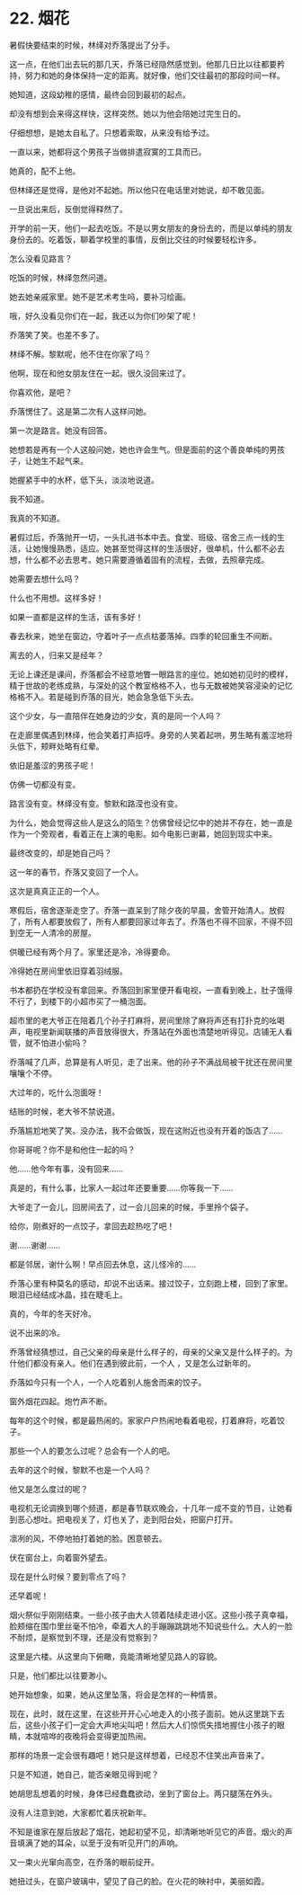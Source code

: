 # 22. 烟花

暑假快要结束的时候，林绎对乔落提出了分手。

这一点，在他们出去玩的那几天，乔落已经隐然感觉到。他那几日比以往都要矜持，努力和她的身体保持一定的距离。就好像，他们交往最初的那段时间一样。

她知道，这段幼稚的感情，最终会回到最初的起点。

却没有想到会来得这样快，这样突然。她以为他会陪她过完生日的。

仔细想想，是她太自私了。只想着索取，从来没有给予过。

一直以来，她都将这个男孩子当做排遣寂寞的工具而已。

她真的，配不上他。

但林绎还是觉得，是他对不起她。所以他只在电话里对她说，却不敢见面。

一旦说出来后，反倒觉得释然了。

开学的前一天，他们一起去吃饭。不是以男女朋友的身份去的，而是以单纯的朋友身份去的。吃着饭，聊着学校里的事情，反倒比交往的时候要轻松许多。

怎么没看见路言？

吃饭的时候，林绎忽然问道。

她去她亲戚家里。她不是艺术考生吗，要补习绘画。

哦，好久没看见你们在一起，我还以为你们吵架了呢！

乔落笑了笑。也差不多了。

林绎不解。黎默呢，他不住在你家了吗？

他啊，现在和他女朋友住在一起。很久没回来过了。

你喜欢他，是吧？

乔落愣住了。这是第二次有人这样问她。

第一次是路言。她没有回答。

她想若是再有一个人这般问她，她也许会生气。但是面前的这个善良单纯的男孩子，让她生不起气来。

她握紧手中的水杯，低下头，淡淡地说道。

我不知道。

我真的不知道。

暑假过后，乔落抛开一切，一头扎进书本中去。食堂、班级、宿舍三点一线的生活，让她慢慢熟悉，适应。她甚至觉得这样的生活很好，很单机，什么都不必去想，什么都不必去思考。她只需要遵循着固有的流程，去做，去照章完成。

她需要去想什么吗？

什么也不用想。这样多好！

如果一直都是这样的生活，该有多好！

春去秋来，她坐在窗边，守着叶子一点点枯萎落掉。四季的轮回重生不间断。

离去的人，归来又是经年？

无论上课还是课间，乔落都会不经意地瞥一眼路言的座位。她如她初见时的模样，精于世故的老练成熟，与深处的这个教室格格不入，也与无数被她笑容浸染的记忆格格不入。若是碰到乔落的目光，她会急急低下头去。

这个少女，与一直陪伴在她身边的少女，真的是同一个人吗？

在走廊里偶遇到林绎，他会笑着打声招呼。身旁的人笑着起哄，男生略有羞涩地将头低下，颊畔处略有红晕。

依旧是羞涩的男孩子呢！

仿佛一切都没有变。

路言没有变。林绎没有变。黎默和路滢也没有变。

为什么，她会觉得这些人是这么的陌生？仿佛曾经记忆中的她并不存在，她一直是作为一个旁观者，看着正在上演的电影。如今电影已谢幕，她回到现实中来。

最终改变的，却是她自己吗？

这一年的春节，乔落又变回了一个人。

这次是真真正正的一个人。

寒假后，宿舍逐渐走空了。乔落一直呆到了除夕夜的早晨，舍管开始清人。放假了，所有人都要放假了，所有人都要回家过年去了。乔落也不得不回家，不得不回到空无一人清冷的房屋。

供暖已经有两个月了。家里还是冷，冷得要命。

冷得她在房间里依旧穿着羽绒服。

书本都扔在学校没有拿回来。乔落回到家里便开看电视，一直看到晚上，肚子饿得不行了，到楼下的小超市买了一桶泡面。

超市里的老大爷正在陪着几个孙子打麻将，房间里除了麻将声还有打扑克的吆喝声，电视里新闻联播的声音放得很大，乔落站在外面也清楚地听得见。店铺无人看管，就不怕进小偷吗？

乔落喊了几声，总算是有人听见，走了出来。他的孙子不满战局被干扰还在房间里嚷嚷个不停。

大过年的，吃什么泡面呀！

结账的时候，老大爷不禁说道。

乔落尴尬地笑了笑。没办法，我不会做饭，现在这附近也没有开着的饭店了……

你哥哥呢？你不是和他住一起的吗？

他……他今年有事，没有回来……

真是的，有什么事，比家人一起过年还要重要……你等我一下……

大爷走了一会儿，回房间去了，过一会儿回来的时候，手里拎个袋子。

给你，刚煮好的一点饺子，拿回去趁热吃了吧！

谢……谢谢……

都是邻居，谢什么啊！早点回去休息，这儿怪冷的……

乔落心里有种莫名的感动，却说不出话来。接过饺子，立刻跑上楼，回到了家里。眼泪已经结成冰晶，挂在睫毛上。

真的，今年的冬天好冷。

说不出来的冷。

乔落曾经猜想过，自己父亲的母亲是什么样子的，母亲的父亲又是什么样子的。为什他们都没有亲人。他们在遇到彼此前，一个人 ，又是怎么过新年的。

乔落如今只有一个人，一个人吃着别人施舍而来的饺子。

窗外烟花四起。炮竹声不断。

每年的这个时候，都是最热闹的。家家户户热闹地看着电视，打着麻将，吃着饺子。

那些一个人的要怎么过呢？总会有一个人的吧。

去年的这个时候，黎默不也是一个人吗？

他又是怎么度过的呢？

电视机无论调换到哪个频道，都是春节联欢晚会，十几年一成不变的节目，让她看到恶心想吐。把电视关了，灯也关了，走到阳台处，把窗户打开。

凛冽的风，不停地拍打着她的脸。困意顿去。

伏在窗台上，向着窗外望去。

现在是什么时候？要到零点了吗？

还早着呢！

烟火祭似乎刚刚结束。一些小孩子由大人领着陆续走进小区。这些小孩子真幸福，脸颊缩在围巾里丝毫不怕冷，牵着大人的手蹦蹦跳跳地不知说些什么。大人的一脸不耐烦，是察觉到不理，还是没有觉察到？

这里是六楼。从这里向下俯瞰，竟能清晰地望见路人的容貌。

只是，他们都比以往要渺小。

她开始想象，如果，她从这里坠落，将会是怎样的一种情景。

现在，此时，就在这里，在这些开开心心地走入的小孩子面前。她从这里跳下去后，这些小孩子们一定会大声地尖叫吧！然后大人们惊慌失措地握住小孩子的眼睛，本就喧哗的夜晚将会变得更加热闹。

那样的场景一定会很有趣吧！她只是这样想着，已经忍不住笑出声音来了。

只是不知道，她自己，能否亲眼见得到呢？

她胡思乱想着的时候，身体已经蠢蠢欲动，坐到了窗台上。两只腿荡在外头。

没有人注意到她，大家都忙着庆祝新年。

不知是谁家在屋后放起了烟花，她起初望不见，却清晰地听见它的声音。烟火的声音填满了她的耳朵，以至于没有听见开门的声响。

又一束火光窜向高空，在乔落的眼前绽开。

她扭过头，在窗户玻璃中，望见了自己的脸。在火花的映衬中，美丽如霞。
